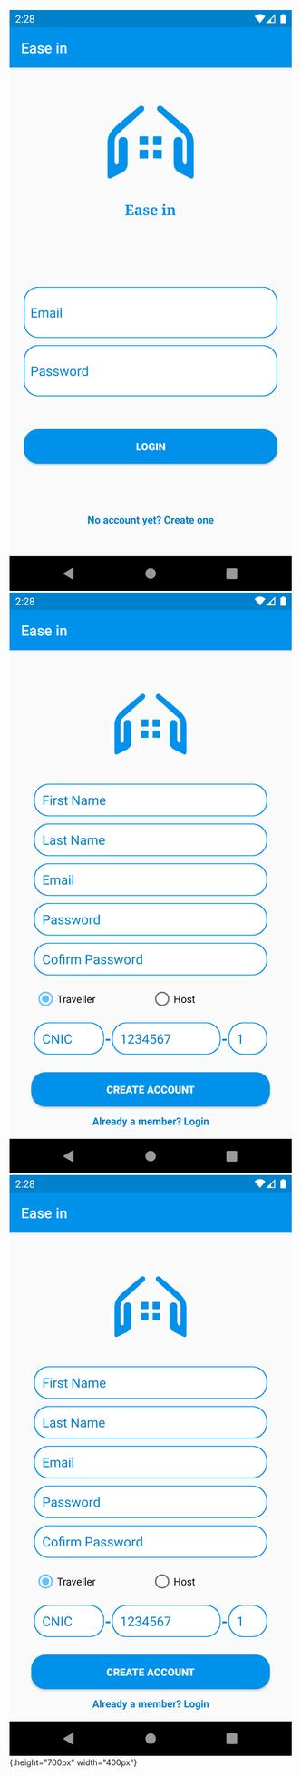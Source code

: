 ![Image description](https://github.com/MohT98/Ease-in/blob/master/Screenshot_1570440487.png)
![Image description](https://github.com/MohT98/Ease-in/blob/master/Screenshot_1570440502.png)
![test image size](https://github.com/MohT98/Ease-in/blob/master/Screenshot_1570440502.png){:height="700px" width="400px"}

